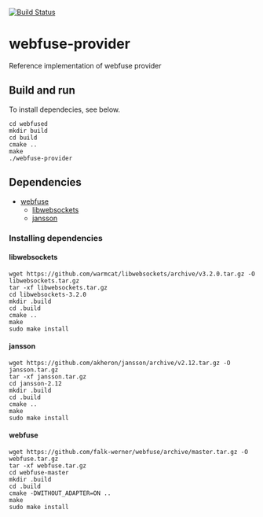 [![Build Status](https://travis-ci.org/falk-werner/webfuse-provider.svg?branch=master)](https://travis-ci.org/falk-werner/webfuse-provider)

# webfuse-provider

Reference implementation of webfuse provider

## Build and run

To install dependecies, see below.

    cd webfused
    mkdir build
    cd build
    cmake ..
    make
    ./webfuse-provider

## Dependencies

- [webfuse](https://github.com/falk-werner/webfuse)
  - [libwebsockets](https://libwebsockets.org/)
  - [jansson](https://github.com/akheron/jansson)

### Installing dependencies

#### libwebsockets

    wget https://github.com/warmcat/libwebsockets/archive/v3.2.0.tar.gz -O libwebsockets.tar.gz
    tar -xf libwebsockets.tar.gz
    cd libwebsockets-3.2.0
    mkdir .build
    cd .build
    cmake ..
    make
    sudo make install


#### jansson

    wget https://github.com/akheron/jansson/archive/v2.12.tar.gz -O jansson.tar.gz
    tar -xf jansson.tar.gz
    cd jansson-2.12
    mkdir .build
    cd .build
    cmake ..
    make
    sudo make install

#### webfuse

    wget https://github.com/falk-werner/webfuse/archive/master.tar.gz -O webfuse.tar.gz
    tar -xf webfuse.tar.gz
    cd webfuse-master
    mkdir .build
    cd .build
    cmake -DWITHOUT_ADAPTER=ON ..
    make
    sudo make install
